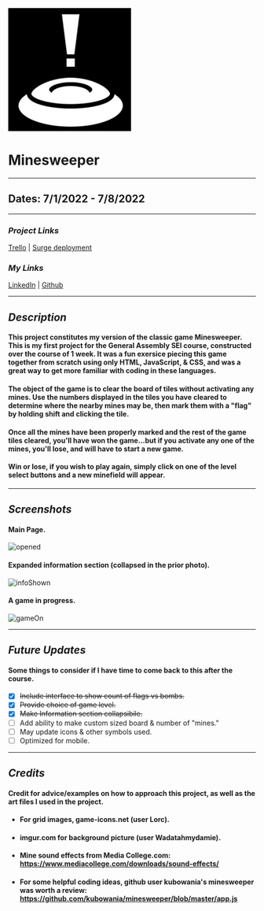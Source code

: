 <img src="land-mine.svg" alt="mine" width="250"/>

# Minesweeper

---

## Dates: 7/1/2022 - 7/8/2022

---

### **_Project Links_**

[Trello](https://trello.com/invite/b/SmlDjLZn/06fb2aaf3f96c9f70fb4c217412c0d45/ga-project-1) | [Surge deployment](https://pks-minesweeper.surge.sh/)

### **_My Links_**

[LinkedIn](https://www.linkedin.com/in/patrick-f-knight/) | [Github](https://www.github.com/pfknight8)

---

## **_Description_**

#### This project constitutes my version of the classic game Minesweeper. This is my first project for the General Assembly SEI course, constructed over the course of 1 week. It was a fun exersice piecing this game together from scratch using only HTML, JavaScript, & CSS, and was a great way to get more familiar with coding in these languages.

#### The object of the game is to clear the board of tiles without activating any mines. Use the numbers displayed in the tiles you have cleared to determine where the nearby mines may be, then mark them with a "flag" by holding shift and clicking the tile.
#### Once all the mines have been properly marked and the rest of the game tiles cleared, you'll have won the game...but if you activate any one of the mines, you'll lose, and will have to start a new game.
#### Win or lose, if you wish to play again, simply click on one of the level select buttons and a new minefield will appear.

---

## **_Screenshots_**

#### Main Page.

![opened](https://github.com/pfknight8/PK-minesweeper-GA_Project1/blob/main/OpeningPage.png)

#### Expanded information section (collapsed in the prior photo).

![infoShown](https://github.com/pfknight8/PK-minesweeper-GA_Project1/blob/main/OpenInfoBox.png)

#### A game in progress.

![gameOn](https://github.com/pfknight8/PK-minesweeper-GA_Project1/blob/main/GameProgressing.png)

---

## **_Future Updates_**

#### Some things to consider if I have time to come back to this after the course.

- [x] ~~Include interface to show count of flags vs bombs.~~
- [x] ~~Provide choice of game level.~~
- [x] ~~Make Information section collapsibile.~~
- [ ] Add ability to make custom sized board & number of "mines."
- [ ] May update icons & other symbols used.
- [ ] Optimized for mobile.

---

## **_Credits_**

#### Credit for advice/examples on how to approach this project, as well as the art files I used in the project.

- #### For grid images, game-icons.net (user Lorc).
- #### imgur.com for background picture (user Wadatahmydamie).
- #### Mine sound effects from Media College.com: https://www.mediacollege.com/downloads/sound-effects/
- #### For some helpful coding ideas, github user kubowania's minesweeper was worth a review: https://github.com/kubowania/minesweeper/blob/master/app.js